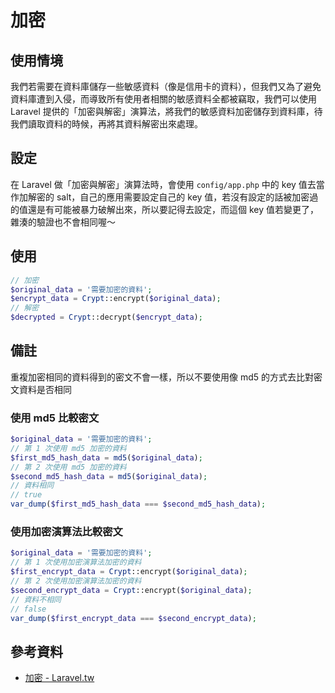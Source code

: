 # 加密

## 使用情境

我們若需要在資料庫儲存一些敏感資料（像是信用卡的資料），但我們又為了避免資料庫遭到入侵，而導致所有使用者相關的敏感資料全都被竊取，我們可以使用 Laravel 提供的「加密與解密」演算法，將我們的敏感資料加密儲存到資料庫，待我們讀取資料的時候，再將其資料解密出來處理。

## 設定

在 Laravel 做「加密與解密」演算法時，會使用 `config/app.php` 中的 key 值去當作加解密的 salt，自己的應用需要設定自己的 key 值，若沒有設定的話被加密過的值還是有可能被暴力破解出來，所以要記得去設定，而這個 key 值若變更了，雜湊的驗證也不會相同喔～


## 使用

```php
// 加密
$original_data = '需要加密的資料';
$encrypt_data = Crypt::encrypt($original_data);
// 解密
$decrypted = Crypt::decrypt($encrypt_data);
```

## 備註

重複加密相同的資料得到的密文不會一樣，所以不要使用像 md5 的方式去比對密文資料是否相同

### 使用 md5 比較密文

```php
$original_data = '需要加密的資料';
// 第 1 次使用 md5 加密的資料
$first_md5_hash_data = md5($original_data);
// 第 2 次使用 md5 加密的資料
$second_md5_hash_data = md5($original_data);
// 資料相同
// true
var_dump($first_md5_hash_data === $second_md5_hash_data);
```

### 使用加密演算法比較密文

```php
$original_data = '需要加密的資料';
// 第 1 次使用加密演算法加密的資料
$first_encrypt_data = Crypt::encrypt($original_data);
// 第 2 次使用加密演算法加密的資料
$second_encrypt_data = Crypt::encrypt($original_data);
// 資料不相同
// false
var_dump($first_encrypt_data === $second_encrypt_data);
```

## 參考資料
* [加密 - Laravel.tw](http://laravel.tw/docs/5.1/encryption)
